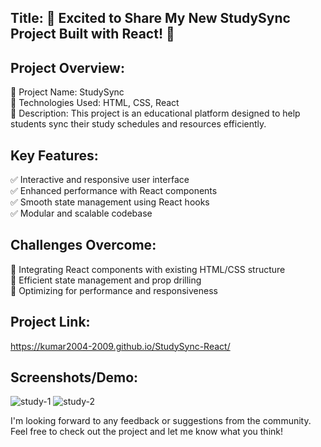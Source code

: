 ## Title: 🚀 Excited to Share My New StudySync Project Built with React! 🚀
## Project Overview:
🔹 Project Name: StudySync <br>
🔹 Technologies Used: HTML, CSS, React <br>
🔹 Description: This project is an educational platform designed to help students sync their study schedules and resources efficiently.

## Key Features:
✅ Interactive and responsive user interface <br>
✅ Enhanced performance with React components <br>
✅ Smooth state management using React hooks <br>
✅ Modular and scalable codebase

## Challenges Overcome:
🔸 Integrating React components with existing HTML/CSS structure <br>
🔸 Efficient state management and prop drilling <br>
🔸 Optimizing for performance and responsiveness <br>

## Project Link: 
https://kumar2004-2009.github.io/StudySync-React/

## Screenshots/Demo:
![study-1](https://github.com/Kumar2004-2009/StudySync-React/assets/147241876/065e212b-918c-4e41-acc0-b2a59e0d50ac)
![study-2](https://github.com/Kumar2004-2009/StudySync-React/assets/147241876/1a48859b-91b9-4c1b-962c-4e4aa85b8e4b)

I'm looking forward to any feedback or suggestions from the community. Feel free to check out the project and let me know what you think!

